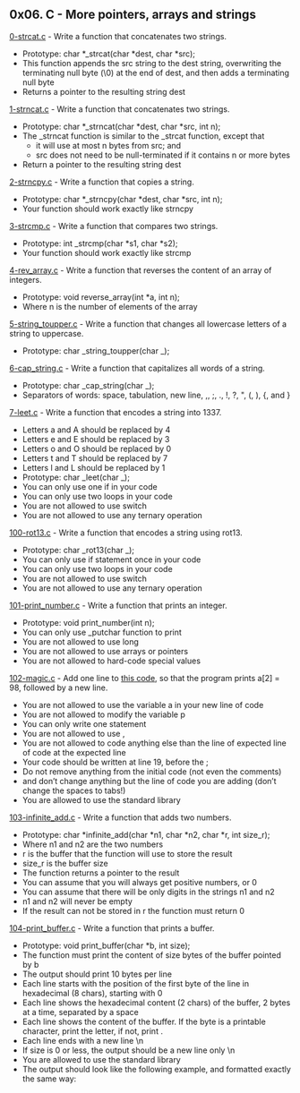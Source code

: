## 0x06. C - More pointers, arrays and strings

[0-strcat.c](./0-strcat.c) - Write a function that concatenates two strings.

- Prototype: char *\_strcat(char *dest, char \*src);
- This function appends the src string to the dest string, overwriting the terminating null byte (\0) at the end of dest, and then adds a terminating null byte
- Returns a pointer to the resulting string dest

[1-strncat.c](./1-strncat.c) - Write a function that concatenates two strings.

- Prototype: char *\_strncat(char *dest, char \*src, int n);
- The \_strncat function is similar to the \_strcat function, except that
  - it will use at most n bytes from src; and
  - src does not need to be null-terminated if it contains n or more bytes
- Return a pointer to the resulting string dest

[2-strncpy.c](./2-strncpy.c) - Write a function that copies a string.

- Prototype: char *\_strncpy(char *dest, char \*src, int n);
- Your function should work exactly like strncpy

[3-strcmp.c](./3-strcmp.c) - Write a function that compares two strings.

- Prototype: int \_strcmp(char *s1, char *s2);
- Your function should work exactly like strcmp

[4-rev_array.c](./4-rev_array.c) - Write a function that reverses the content of an array of integers.

- Prototype: void reverse_array(int \*a, int n);
- Where n is the number of elements of the array

[5-string_toupper.c](./5-string_toupper.c) - Write a function that changes all lowercase letters of a string to uppercase.

- Prototype: char _string_toupper(char _);

[6-cap_string.c](./6-cap_string.c) - Write a function that capitalizes all words of a string.

- Prototype: char _cap_string(char _);
- Separators of words: space, tabulation, new line, ,, ;, ., !, ?, ", (, ), {, and }

[7-leet.c](./7-leet.c) - Write a function that encodes a string into 1337.

- Letters a and A should be replaced by 4
- Letters e and E should be replaced by 3
- Letters o and O should be replaced by 0
- Letters t and T should be replaced by 7
- Letters l and L should be replaced by 1
- Prototype: char _leet(char _);
- You can only use one if in your code
- You can only use two loops in your code
- You are not allowed to use switch
- You are not allowed to use any ternary operation

[100-rot13.c](./100-rot13.c) - Write a function that encodes a string using rot13.

- Prototype: char _rot13(char _);
- You can only use if statement once in your code
- You can only use two loops in your code
- You are not allowed to use switch
- You are not allowed to use any ternary operation

[101-print_number.c](./101-print_number.c) - Write a function that prints an integer.

- Prototype: void print_number(int n);
- You can only use \_putchar function to print
- You are not allowed to use long
- You are not allowed to use arrays or pointers
- You are not allowed to hard-code special values

[102-magic.c](./102-magic.c) - Add one line to [this code](https://github.com/holbertonschool/make_magic_happen/blob/master/magic.c), so that the program prints a[2] = 98, followed by a new line.

- You are not allowed to use the variable a in your new line of code
- You are not allowed to modify the variable p
- You can only write one statement
- You are not allowed to use ,
- You are not allowed to code anything else than the line of expected line of code at the expected line
- Your code should be written at line 19, before the ;
- Do not remove anything from the initial code (not even the comments)
- and don’t change anything but the line of code you are adding (don’t change the spaces to tabs!)
- You are allowed to use the standard library

[103-infinite_add.c](./103-infinite_add.c) - Write a function that adds two numbers.

- Prototype: char *infinite_add(char *n1, char *n2, char *r, int size_r);
- Where n1 and n2 are the two numbers
- r is the buffer that the function will use to store the result
- size_r is the buffer size
- The function returns a pointer to the result
- You can assume that you will always get positive numbers, or 0
- You can assume that there will be only digits in the strings n1 and n2
- n1 and n2 will never be empty
- If the result can not be stored in r the function must return 0

[104-print_buffer.c](./104-print_buffer.c) - Write a function that prints a buffer.

- Prototype: void print_buffer(char \*b, int size);
- The function must print the content of size bytes of the buffer pointed by b
- The output should print 10 bytes per line
- Each line starts with the position of the first byte of the line in hexadecimal (8 chars), starting with 0
- Each line shows the hexadecimal content (2 chars) of the buffer, 2 bytes at a time, separated by a space
- Each line shows the content of the buffer. If the byte is a printable character, print the letter, if not, print .
- Each line ends with a new line \n
- If size is 0 or less, the output should be a new line only \n
- You are allowed to use the standard library
- The output should look like the following example, and formatted exactly the same way:
